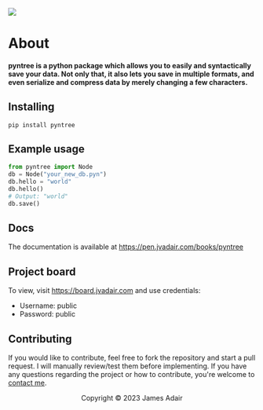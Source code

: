 ![](img/pyntree-banner.jpeg)

# About

#### pyntree is a python package which allows you to easily and syntactically save your data. Not only that, it also lets you save in multiple formats, and even serialize and compress data by merely changing a few characters.

## Installing
`pip install pyntree`

## Example usage
```python
from pyntree import Node
db = Node("your_new_db.pyn")
db.hello = "world"
db.hello()
# Output: "world"
db.save()
```

## Docs
The documentation is available at https://pen.jvadair.com/books/pyntree

## Project board
To view, visit https://board.jvadair.com
and use credentials:
- Username: public
- Password: public

## Contributing
If you would like to contribute, feel free to fork the repository and start a pull request. I will manually review/test them before implementing. If you have any questions regarding the project or how to contribute, you're welcome to [contact me](mailto:dev@jvadair.com).

<p align="center">
Copyright &copy; 2023 James Adair
</p>
